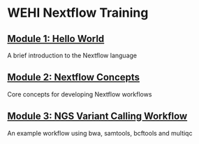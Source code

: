 # WEHI Nextflow Training

## [Module 1: Hello World](module_1/README.md)
A brief introduction to the Nextflow language

## [Module 2: Nextflow Concepts](module_2/README.md)
Core concepts for developing Nextflow workflows

## [Module 3: NGS Variant Calling Workflow](module_3/README.md)
An example workflow using bwa, samtools, bcftools and multiqc